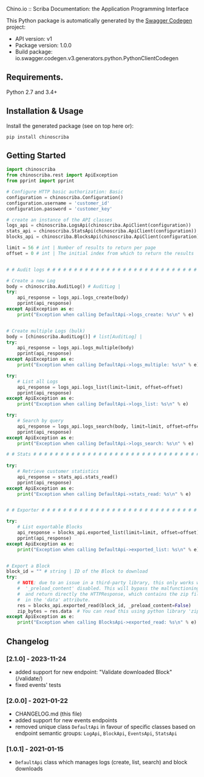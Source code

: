 Chino.io :: Scriba Documentation: the Application Programming Interface

This Python package is automatically generated by the [Swagger Codegen](https://github.com/swagger-api/swagger-codegen) project:

- API version: v1
- Package version: 1.0.0
- Build package: io.swagger.codegen.v3.generators.python.PythonClientCodegen

## Requirements.

Python 2.7 and 3.4+

## Installation & Usage

Install the generated package (see on top here or):

    pip install chinoscriba

## Getting Started

```python
import chinoscriba
from chinoscriba.rest import ApiException
from pprint import pprint

# Configure HTTP basic authorization: Basic
configuration = chinoscriba.Configuration()
configuration.username = 'customer_id'
configuration.password = 'customer_key'

# create an instance of the API classes
logs_api = chinoscriba.LogsApi(chinoscriba.ApiClient(configuration))
stats_api = chinoscriba.StatsApi(chinoscriba.ApiClient(configuration))
blocks_api = chinoscriba.BlocksApi(chinoscriba.ApiClient(configuration))

limit = 56 # int | Number of results to return per page
offset = 0 # int | The initial index from which to return the results


# # Audit logs # # # # # # # # # # # # # # # # # # # # # # # # # # # # # # # # 

# Create a new Log
body = chinoscriba.AuditLog() # AuditLog | 
try:
    api_response = logs_api.logs_create(body)
    pprint(api_response)
except ApiException as e:
    print("Exception when calling DefaultApi->logs_create: %s\n" % e)


# Create multiple Logs (bulk)
body = [chinoscriba.AuditLog()] # list[AuditLog] | 
try:
    api_response = logs_api.logs_multiple(body)
    pprint(api_response)
except ApiException as e:
    print("Exception when calling DefaultApi->logs_multiple: %s\n" % e)

try:
    # List all Logs
    api_response = logs_api.logs_list(limit=limit, offset=offset)
    pprint(api_response)
except ApiException as e:
    print("Exception when calling DefaultApi->logs_list: %s\n" % e)

try:
    # Search by query
    api_response = logs_api.logs_search(body, limit=limit, offset=offset)
    pprint(api_response)
except ApiException as e:
    print("Exception when calling DefaultApi->logs_search: %s\n" % e)

# # Stats # # # # # # # # # # # # # # # # # # # # # # # # # # # # # # # # # # # 
    
try:
    # Retrieve customer statistics
    api_response = stats_api.stats_read()
    pprint(api_response)
except ApiException as e:
    print("Exception when calling DefaultApi->stats_read: %s\n" % e)


# # Exporter # # # # # # # # # # # # # # # # # # # # # # # # # # # # # # # # # 

try:
    # List exportable Blocks
    api_response = blocks_api.exported_list(limit=limit, offset=offset)
    pprint(api_response)
except ApiException as e:
    print("Exception when calling DefaultApi->exported_list: %s\n" % e)


# Export a Block
block_id = "" # string | ID of the Block to download
try:
    # NOTE: due to an issue in a third-party library, this only works with 
    #  '_preload_content' disabled. This will bypass the malfunctioning code
    #  and return directly the HTTPResponse, which contains the zip file bytes
    #  in the 'data' attribute.
    res = blocks_api.exported_read(block_id, _preload_content=False)
    zip_bytes = res.data  # You can read this using python library 'zipfile'.
except ApiException as e:
    print("Exception when calling BlocksApi->exported_read: %s\n" % e)

```

## Changelog

### [2.1.0] - 2023-11-24
- added support for new endpoint: "Validate downloaded Block" (/validate/)
- fixed events' tests

### [2.0.0] - 2021-01-22
- CHANGELOG.md (this file)
- added support for new events endpoints
- removed unique class `DefaultApi` in favour of specific classes based on
  endpoint semantic groups: `LogApi`, `BlockApi`, `EventsApi`, `StatsApi`

### [1.0.1] - 2021-01-15
- `DefaultApi` class which manages logs (create, list, search) and block
   downloads

